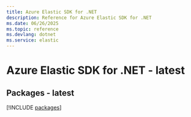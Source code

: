 ```yaml
---
title: Azure Elastic SDK for .NET
description: Reference for Azure Elastic SDK for .NET
ms.date: 06/26/2025
ms.topic: reference
ms.devlang: dotnet
ms.service: elastic
---
```

# Azure Elastic SDK for .NET - latest
## Packages - latest
[!INCLUDE [packages](elastic-index.md)]